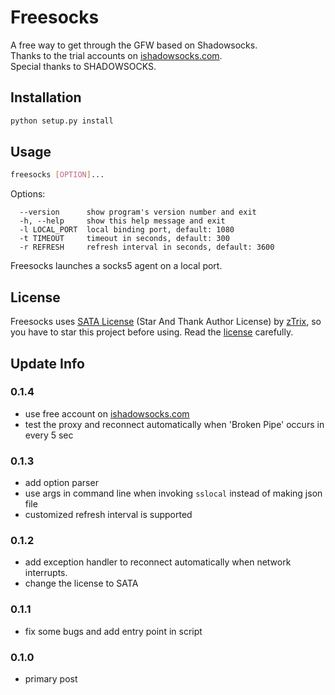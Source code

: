 # Freesocks

A free way to get through the GFW based on Shadowsocks.<br>
Thanks to the trial accounts on [ishadowsocks.com](http://www.ishadowsocks.com/).<br>
Special thanks to SHADOWSOCKS.

## Installation
```bash
python setup.py install
```

## Usage
```bash
freesocks [OPTION]...
```

Options:
```
  --version      show program's version number and exit
  -h, --help     show this help message and exit
  -l LOCAL_PORT  local binding port, default: 1080
  -t TIMEOUT     timeout in seconds, default: 300
  -r REFRESH     refresh interval in seconds, default: 3600
```
Freesocks launches a socks5 agent on a local port.

## License

Freesocks uses [SATA License](LICENSE.txt) (Star And Thank Author License) by [zTrix](https://github.com/zTrix), so you have to star this project before using. Read the [license](LICENSE.txt) carefully.

## Update Info

### 0.1.4
* use free account on [ishadowsocks.com](http://www.ishadowsocks.com/)
* test the proxy and reconnect automatically when 'Broken Pipe' occurs in every 5 sec

### 0.1.3
* add option parser
* use args in command line when invoking `sslocal` instead of making json file
* customized refresh interval is supported

### 0.1.2
* add exception handler to reconnect automatically when network interrupts.
* change the license to SATA

### 0.1.1
* fix some bugs and add entry point in script

### 0.1.0
* primary post
